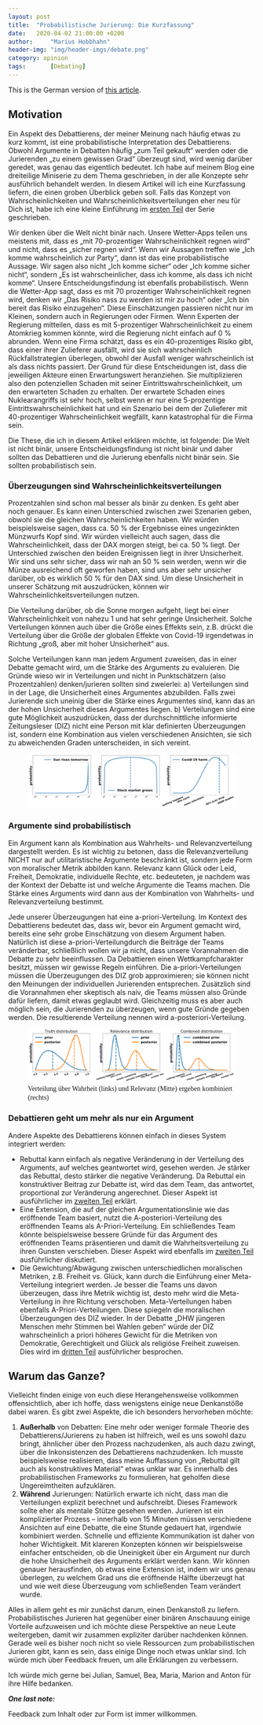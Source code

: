 ```yaml
---
layout: post
title:  "Probabilistische Jurierung: Die Kurzfassung"
date:   2020-04-02 21:00:00 +0200
author:     "Marius Hobbhahn"
header-img: "img/header-imgs/debate.png"
category: opinion
tags:       [Debating]
---
```


This is the German version of <a href='https://mariushobbhahn.github.io/2020-04-02-ProbJudgingOverview/'>this article</a>.

## Motivation

Ein Aspekt des Debattierens, der meiner Meinung nach häufig etwas zu kurz kommt, ist eine probabilistische Interpretation des Debattierens. Obwohl Argumente in Debatten häufig „zum Teil gekauft“ werden oder die Jurierenden „zu einem gewissen Grad“ überzeugt sind, wird wenig darüber geredet, was genau das eigentlich bedeutet. Ich habe auf meinem Blog eine dreiteilige Miniserie zu dem Thema geschrieben, in der alle Konzepte sehr ausführlich behandelt werden. In diesem Artikel will ich eine Kurzfassung liefern, die einen groben Überblick geben soll. Falls das Konzept von Wahrscheinlichkeiten und Wahrscheinlichkeitsverteilungen eher neu für Dich ist, habe ich eine kleine Einführung im <a href='https://mariushobbhahn.github.io/2020-04-02-ProbJudging1/'>ersten Teil</a> der Serie geschrieben. 

Wir denken über die Welt nicht binär nach. Unsere Wetter-Apps teilen uns meistens mit, dass es „mit 70-prozentiger Wahrscheinlichkeit regnen wird“ und nicht, dass es „sicher regnen wird“. Wenn wir Aussagen treffen wie „Ich komme wahrscheinlich zur Party“, dann ist das eine probabilistische Aussage. Wir sagen also nicht „Ich komme sicher“ oder „Ich komme sicher nicht“, sondern „Es ist wahrscheinlicher, dass ich komme, als dass ich nicht komme“. Unsere Entscheidungsfindung ist ebenfalls probabilistisch. Wenn die Wetter-App sagt, dass es mit 70 prozentiger Wahrscheinlichkeit regnen wird, denken wir „Das Risiko nass zu werden ist mir zu hoch“ oder „Ich bin bereit das Risiko einzugehen“. Diese Einschätzungen passieren nicht nur im Kleinen, sondern auch in Regierungen oder Firmen. Wenn Experten der Regierung mitteilen, dass es mit 5-prozentiger Wahrscheinlichkeit zu einem Atomkrieg kommen könnte, wird die Regierung nicht einfach auf 0 %  abrunden. Wenn eine Firma schätzt, dass es ein 40-prozentiges Risiko gibt, dass einer ihrer Zulieferer ausfällt, wird sie sich wahrscheinlich Rückfallstrategien überlegen, obwohl der Ausfall weniger wahrscheinlich ist als dass nichts passiert. Der Grund für diese Entscheidungen ist, dass die jeweiligen Akteure einen Erwartungswert heranziehen. Sie multiplizieren also den potenziellen Schaden mit seiner Eintrittswahrscheinlichkeit, um den erwarteten Schaden zu erhalten. Der erwartete Schaden eines Nuklearangriffs ist sehr hoch, selbst wenn er nur eine 5-prozentige Eintrittswahrscheinlichkeit hat und ein Szenario bei dem der Zulieferer mit 40-prozentiger Wahrscheinlichkeit wegfällt, kann katastrophal für die Firma sein.

Die These, die ich in diesem Artikel erklären möchte, ist folgende: Die Welt ist nicht binär, unsere Entscheidungsfindung ist nicht binär und daher sollten das Debattieren und die Jurierung ebenfalls nicht binär sein. Sie sollten probabilistisch sein.

### Überzeugungen sind Wahrscheinlichkeitsverteilungen

Prozentzahlen sind schon mal besser als binär zu denken. Es geht aber noch genauer. Es kann einen Unterschied zwischen zwei Szenarien geben, obwohl sie die gleichen Wahrscheinlichkeiten haben. Wir würden beispielsweise sagen, dass ca. 50 % der Ergebnisse eines ungezinkten Münzwurfs Kopf sind. Wir würden vielleicht auch sagen, dass die Wahrscheinlichkeit, dass der DAX morgen steigt, bei ca. 50 %  liegt. Der Unterschied zwischen den beiden Ereignissen liegt in ihrer Unsicherheit. Wir sind uns sehr sicher, dass wir nah an 50 %  sein werden, wenn wir die Münze ausreichend oft geworfen haben, sind uns aber sehr unsicher darüber, ob es wirklich 50 %  für den DAX sind. Um diese Unsicherheit in unserer Schätzung mit auszudrücken, können wir Wahrscheinlichkeitsverteilungen nutzen.

Die Verteilung darüber, ob die Sonne morgen aufgeht, liegt bei einer Wahrscheinlichkeit von nahezu 1 und hat sehr geringe Unsicherheit. Solche Verteilungen können auch über die Größe eines Effekts sein, z.B. drückt die Verteilung über die Größe der globalen Effekte von Covid-19  irgendetwas in Richtung „groß, aber mit hoher Unsicherheit“ aus.

Solche Verteilungen kann man jedem Argument zuweisen, das in einer Debatte gemacht wird, um die Stärke des Arguments zu evaluieren. Die Gründe wieso wir in Verteilungen und nicht in Punktschätzern (also Prozentzahlen) denken/jurieren sollten sind zweierlei: a) Verteilungen sind in der Lage, die Unsicherheit eines Argumentes abzubilden. Falls zwei Jurierende sich uneinig über die Stärke eines Argumentes sind, kann das an der hohen Unsicherheit dieses Argumentes liegen. b) Verteilungen sind eine gute Möglichkeit auszudrücken, dass der durchschnittliche informierte Zeitungsleser (DIZ) nicht eine Person mit klar definierten Überzeugungen ist, sondern eine Kombination aus vielen verschiedenen Ansichten, sie sich zu abweichenden Graden unterscheiden, in sich vereint.

<figure>
  <img src="/img/Probabilistic_Judging_1/priors_overview.png"/>
</figure>

### Argumente sind probabilistisch

Ein Argument kann als Kombination aus Wahrheits- und Relevanzverteilung dargestellt werden. Es ist wichtig zu betonen, dass die Relevanzverteilung NICHT nur auf utilitaristische Argumente beschränkt ist, sondern jede Form von moralischer Metrik abbilden kann. Relevanz kann Glück oder Leid, Freiheit, Demokratie, individuelle Rechte, etc. bedeuteten, je nachdem was der Kontext der Debatte ist und welche Argumente die Teams machen. Die Stärke eines Arguments wird dann aus der Kombination von Wahrheits- und Relevanzverteilung bestimmt.

Jede unserer Überzeugungen hat eine a-priori-Verteilung. Im Kontext des Debattierens bedeutet das, dass wir, bevor ein Argument gemacht wird, bereits eine sehr grobe Einschätzung von diesem Argument haben. Natürlich ist diese a-priori-Verteilungdurch die Beiträge der Teams veränderbar, schließlich wollen wir ja nicht, dass unsere Vorannahmen die Debatte zu sehr beeinflussen. Da Debattieren einen Wettkampfcharakter besitzt, müssen wir gewisse Regeln einführen. Die a-priori-Verteilungen müssen die Überzeugungen des DIZ grob approximieren; sie können nicht den Meinungen der individuellen Jurierenden entsprechen. Zusätzlich sind die Vorannahmen eher skeptisch als naiv, die Teams müssen also Gründe dafür liefern, damit etwas geglaubt wird. Gleichzeitig muss es aber auch möglich sein, die Jurierenden zu überzeugen, wenn gute Gründe gegeben werden. Die resultierende Verteilung nennen wird a-posteriori-Verteilung. 

<figure>
  <img src="/img/Probabilistic_Judging_1/general_notion.png"/>
  <figcaption><span style="font-family:Papyrus; font-size:1em;">Verteilung über Wahrheit (links) und Relevanz (Mitte) ergeben kombiniert (rechts)</span></figcaption>
</figure>


### Debattieren geht um mehr als nur ein Argument

Andere Aspekte des Debattierens können einfach in dieses System integriert werden:

- Rebuttal kann einfach als negative Veränderung in der Verteilung des Arguments, auf welches geantwortet wird, gesehen werden. Je stärker das Rebuttal, desto stärker die negative Veränderung. Da Rebuttal ein konstruktiver Beitrag zur Debatte ist, wird das dem Team, das antwortet, proportional zur Veränderung angerechnet. Dieser Aspekt ist ausführlicher im <a href='https://mariushobbhahn.github.io/2020-04-02-ProbJudging2/'>zweiten Teil</a> erklärt.
- Eine Extension, die auf der gleichen Argumentationslinie wie das eröffnende Team basiert, nutzt die A-posteriori-Verteilung des eröffnenden Teams als A-Priori-Verteilung. Ein schließendes Team könnte beispielsweise bessere Gründe für das Argument des eröffnenden Teams präsentieren und damit die Wahrheitsverteilung zu ihren Gunsten verschieben. Dieser Aspekt wird ebenfalls im <a href='https://mariushobbhahn.github.io/2020-04-02-ProbJudging2/'>zweiten Teil</a> ausführlicher diskutiert. 
- Die Gewichtung/Abwägung zwischen unterschiedlichen moralischen Metriken, z.B. Freiheit vs. Glück, kann durch die Einführung einer Meta-Verteilung integriert werden. Je besser die Teams uns davon überzeugen, dass ihre Metrik wichtig ist, desto mehr wird die Meta-Verteilung in ihre Richtung verschoben. Meta-Verteilungen haben ebenfalls A-Priori-Verteilungen. Diese spiegeln die moralischen Überzeugungen des DIZ wieder. In der Debatte „DHW jüngeren Menschen mehr Stimmen bei Wahlen geben“ würde der DIZ wahrscheinlich a priori höheres Gewicht für die Metriken von Demokratie, Gerechtigkeit und Glück als religiöse Freiheit zuweisen. Dies wird im <a href='https://mariushobbhahn.github.io/2020-04-02-ProbJudging3/'>dritten Teil</a> ausführlicher besprochen.

## Warum das Ganze?

Vielleicht finden einige von euch diese Herangehensweise vollkommen offensichtlich, aber ich hoffe, dass wenigstens einige neue Denkanstöße dabei waren. Es gibt zwei Aspekte, die ich besonders hervorheben möchte:

1. **Außerhalb** von Debatten: Eine mehr oder weniger formale Theorie des Debattierens/Jurierens zu haben ist hilfreich, weil es uns sowohl dazu bringt, ähnlicher über den Prozess nachzudenken, als auch dazu zwingt, über die Inkonsistenzen des Debattierens nachzudenken. Ich musste beispielsweise realisieren, dass meine Auffassung von „Rebuttal gilt auch als konstruktives Material“ etwas unklar war. Es innerhalb des probabilistischen Frameworks zu formulieren, hat geholfen diese Ungereimtheiten aufzuklären.
2. **Während** Jurierungen: Natürlich erwarte ich nicht, dass man die Verteilungen explizit berechnet und aufschreibt. Dieses Framework sollte eher als mentale Stütze gesehen werden. Jurieren ist ein komplizierter Prozess – innerhalb von 15 Minuten müssen verschiedene Ansichten auf eine Debatte, die eine Stunde gedauert hat, irgendwie kombiniert werden. Schnelle und effiziente Kommunikation ist daher von hoher Wichtigkeit. Mit klareren Konzepten können wir beispielsweise einfacher entscheiden, ob die Uneinigkeit über ein Argument nur durch die hohe Unsicherheit des Arguments erklärt werden kann. Wir können genauer herausfinden, ob etwas eine Extension ist, indem wir uns genau überlegen, zu welchem Grad uns die eröffnende Hälfte überzeugt hat und wie weit diese Überzeugung vom schließenden Team verändert wurde.

Alles in allem geht es mir zunächst darum, einen Denkanstoß zu liefern. Probabilistisches Jurieren hat gegenüber einer binären Anschauung einige Vorteile aufzuweisen und ich möchte diese Perspektive an neue Leute weitergeben, damit wir zusammen expliziter darüber nachdenken können. Gerade weil es bisher noch nicht so viele Ressourcen zum probabilistischen Jurieren gibt, kann es sein, dass einige Dinge noch etwas unklar sind. Ich würde mich über Feedback freuen, um alle Erklärungen zu verbessern.

Ich würde mich gerne bei Julian, Samuel, Bea, Maria, Marion and Anton für ihre Hilfe bedanken.

***One last note:***

Feedback zum Inhalt oder zur Form ist immer willkommen.

